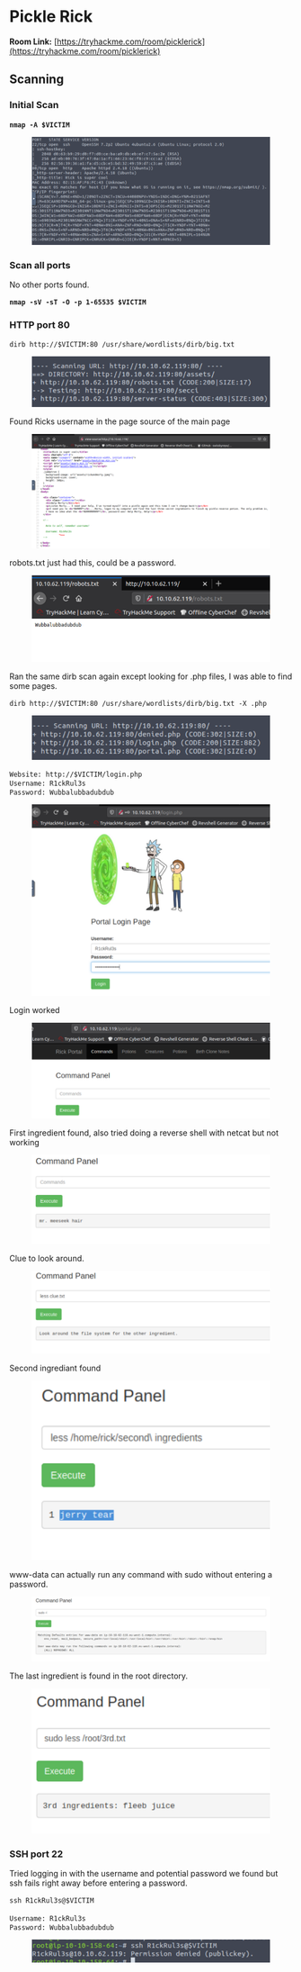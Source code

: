 # Pickle Rick

**Room Link:** [https://tryhackme.com/room/picklerick](https://tryhackme.com/room/picklerick)



## Scanning

### Initial Scan

<pre><code><strong>nmap -A $VICTIM
</strong></code></pre>

<figure><img src="../../.gitbook/assets/image (26) (3).png" alt=""><figcaption></figcaption></figure>

### Scan all ports

No other ports found.

<pre><code><strong>nmap -sV -sT -O -p 1-65535 $VICTIM
</strong></code></pre>



### HTTP port 80

```
dirb http://$VICTIM:80 /usr/share/wordlists/dirb/big.txt
```

<figure><img src="../../.gitbook/assets/image (24) (5).png" alt=""><figcaption></figcaption></figure>

Found Ricks username in the page source of the main page

<figure><img src="../../.gitbook/assets/image (2) (2) (4).png" alt=""><figcaption></figcaption></figure>

robots.txt just had this, could be a password.

<figure><img src="../../.gitbook/assets/image (18) (2) (2).png" alt=""><figcaption></figcaption></figure>

Ran the same dirb scan again except looking for .php files, I was able to find some pages.

```
dirb http://$VICTIM:80 /usr/share/wordlists/dirb/big.txt -X .php
```

<figure><img src="../../.gitbook/assets/image (4) (2) (3).png" alt=""><figcaption></figcaption></figure>

```
Website: http://$VICTIM/login.php
Username: R1ckRul3s
Password: Wubbalubbadubdub
```

<figure><img src="../../.gitbook/assets/image (22) (5) (1).png" alt=""><figcaption></figcaption></figure>

Login worked

<figure><img src="../../.gitbook/assets/image (6) (5).png" alt=""><figcaption></figcaption></figure>

First ingredient found, also tried doing a reverse shell with netcat but not working

<figure><img src="../../.gitbook/assets/image (6) (2) (2) (1).png" alt=""><figcaption></figcaption></figure>

Clue to look around.

<figure><img src="../../.gitbook/assets/image (23) (1) (3) (1).png" alt=""><figcaption></figcaption></figure>

Second ingrediant found

<figure><img src="../../.gitbook/assets/image (21) (3) (1).png" alt=""><figcaption></figcaption></figure>

www-data can actually run any command with sudo without entering a password.&#x20;

<figure><img src="../../.gitbook/assets/image (1) (6) (3) (1).png" alt=""><figcaption></figcaption></figure>

The last ingredient is found in the root directory.

<figure><img src="../../.gitbook/assets/image (15) (3).png" alt=""><figcaption></figcaption></figure>

### SSH port 22

Tried logging in with the username and potential password we found but ssh fails right away before entering a password.

```
ssh R1ckRul3s@$VICTIM

Username: R1ckRul3s
Password: Wubbalubbadubdub
```

<figure><img src="../../.gitbook/assets/image (25) (3).png" alt=""><figcaption></figcaption></figure>
